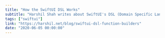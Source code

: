 ```yaml
---
title: "How the SwiftUI DSL Works"
subtitle: "Harshil Shah writes about SwiftUI's DSL (Domain Specific Language), with a focus on function builders. Although not intended to be publicly used yet, function builders are available in current Swift development toolchains, and are key to really understanding how SwiftUI works."
tags: ["swiftui"]
link: "https://harshil.net/blog/swiftui-dsl-function-builders"
date: "2020-06-05 00:00:00"
---
```

